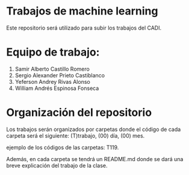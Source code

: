 # Trabajos de machine learning
Este repositorio será utilizado para subir los trabajos del CADI. 

# Equipo de trabajo:

1. Samir Alberto Castillo Romero
2. Sergio Alexander Prieto Castiblanco
3. Yeferson Andrey Rivas Alonso
4. William Andrés Espinosa Fonseca

# Organización del repositorio 

Los trabajos serán organizados por carpetas donde el código de cada carpeta será el siguiente: (T)trabajo, (00) día, (00) mes.

ejemplo de los códigos de las carpetas: T119.

Además, en cada carpeta se tendrá un README.md donde se dará una breve explicación del trabajo de la clase.
